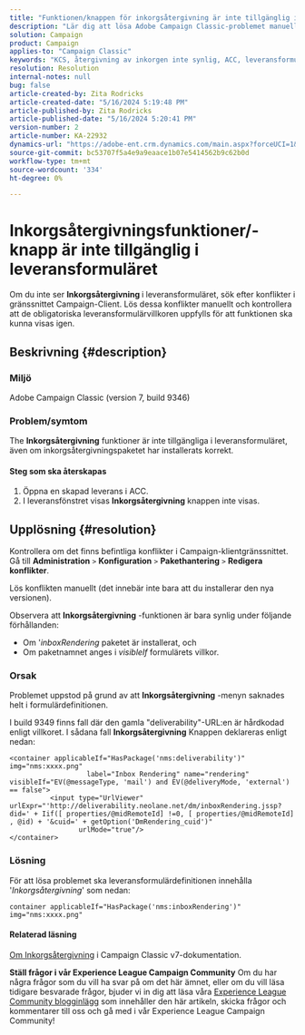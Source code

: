 ```yaml
---
title: "Funktionen/knappen för inkorgsåtergivning är inte tillgänglig i leveransformuläret"
description: "Lär dig att lösa Adobe Campaign Classic-problemet manuellt där knappen Inkorgsåtergivning inte visas i leveransformuläret. Sök efter konflikter."
solution: Campaign
product: Campaign
applies-to: "Campaign Classic"
keywords: "KCS, återgivning av inkorgen inte synlig, ACC, leveransformulär, inkorg återgivning"
resolution: Resolution
internal-notes: null
bug: false
article-created-by: Zita Rodricks
article-created-date: "5/16/2024 5:19:48 PM"
article-published-by: Zita Rodricks
article-published-date: "5/16/2024 5:20:41 PM"
version-number: 2
article-number: KA-22932
dynamics-url: "https://adobe-ent.crm.dynamics.com/main.aspx?forceUCI=1&pagetype=entityrecord&etn=knowledgearticle&id=9988e57b-a813-ef11-9f89-6045bd0298d4"
source-git-commit: bc53707f5a4e9a9eaace1b07e5414562b9c62b0d
workflow-type: tm+mt
source-wordcount: '334'
ht-degree: 0%

---
```


# Inkorgsåtergivningsfunktioner/-knapp är inte tillgänglig i leveransformuläret


Om du inte ser <b>Inkorgsåtergivning </b>i leveransformuläret, sök efter konflikter i gränssnittet Campaign-Client. Lös dessa konflikter manuellt och kontrollera att de obligatoriska leveransformulärvillkoren uppfylls för att funktionen ska kunna visas igen.

## Beskrivning {#description}


### Miljö

Adobe Campaign Classic (version 7, build 9346)

### Problem/symtom

The <b>Inkorgsåtergivning</b> funktioner är inte tillgängliga i leveransformuläret, även om inkorgsåtergivningspaketet har installerats korrekt.

#### Steg som ska återskapas

1. Öppna en skapad leverans i ACC.
2. I leveransfönstret visas <b>Inkorgsåtergivning</b> knappen inte visas.



## Upplösning {#resolution}


Kontrollera om det finns befintliga konflikter i Campaign-klientgränssnittet. Gå till <b>Administration</b> `>`  <b>Konfiguration</b> `>`  <b>Pakethantering</b> `>`  <b>Redigera konflikter</b>.

Lös konflikten manuellt (det innebär inte bara att du installerar den nya versionen).

Observera att <b>Inkorgsåtergivning</b> -funktionen är bara synlig under följande förhållanden:

- Om &#39;*inboxRendering* paketet är installerat, och
- Om paketnamnet anges i *visibleIf* formulärets villkor.


### Orsak

Problemet uppstod på grund av att <b>Inkorgsåtergivning</b> -menyn saknades helt i formulärdefinitionen.

I build 9349 finns fall där den gamla &quot;deliverability&quot;-URL:en är hårdkodad enligt villkoret. I sådana fall <b>Inkorgsåtergivning</b> Knappen deklareras enligt nedan:


```
<container applicableIf="HasPackage('nms:deliverability')" img="nms:xxxx.png"
                   label="Inbox Rendering" name="rendering" visibleIf="EV(@messageType, 'mail') and EV(@deliveryMode, 'external') == false">
          <input type="UrlViewer" urlExpr="'http://deliverability.neolane.net/dm/inboxRendering.jssp?did=' + Iif([ properties/@midRemoteId] !=0, [ properties/@midRemoteId] , @id) + '&cuid=' + getOption('DmRendering_cuid')"
                 urlMode="true"/>
</container>
```


### Lösning

För att lösa problemet ska leveransformulärdefinitionen innehålla &#39;*Inkorgsåtergivning*&#39; som nedan:


```
container applicableIf="HasPackage('nms:inboxRendering')" img="nms:xxxx.png"
```


#### <b>Relaterad läsning</b> 

[Om Inkorgsåtergivning](https://experienceleague.adobe.com/docs/campaign-classic/using/sending-messages/deliverability-management/inbox-rendering.html?lang=en#about-inbox-rendering) i Campaign Classic v7-dokumentation.




<b>Ställ frågor i vår Experience League Campaign Community</b>
Om du har några frågor som du vill ha svar på om det här ämnet, eller om du vill läsa tidigare besvarade frågor, bjuder vi in dig att läsa våra [Experience League Community blogginlägg](https://experienceleaguecommunities.adobe.com/t5/adobe-campaign-classic-blogs/introducing-top-kcs-articles-curated-for-your-troubleshooting/bc-p/672426#M132 "Följ länk") som innehåller den här artikeln, skicka frågor och kommentarer till oss och gå med i vår Experience League Campaign Community!
